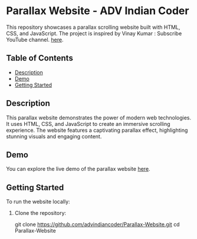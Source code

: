 # Parallax Website - ADV Indian Coder

This repository showcases a parallax scrolling website built with HTML, CSS, and JavaScript. The project is inspired by Vinay Kumar : Subscribe  YouTube channel.  [here](https://youtube.com/@advindiancoder).

## Table of Contents

- [Description](#description)
- [Demo](#demo)
- [Getting Started](#getting-started)

## Description

This parallax website demonstrates the power of modern web technologies. It uses HTML, CSS, and JavaScript to create an immersive scrolling experience. The website features a captivating parallax effect, highlighting stunning visuals and engaging content.

## Demo

You can explore the live demo of the parallax website [here](https://advindiancoder.github.io/ADV-Parallax-Website---ADV-Indian-Coder/).

## Getting Started

To run the website locally:

1. Clone the repository:

   git clone https://github.com/advindiancoder/Parallax-Website.git
   cd Parallax-Website
